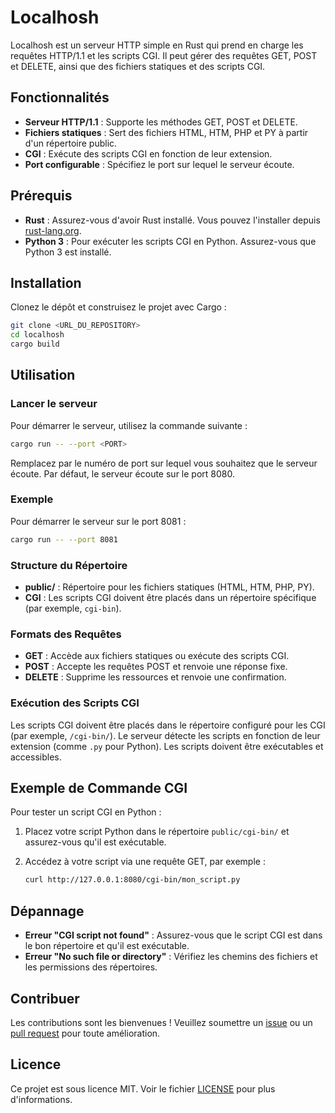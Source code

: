 # Localhosh

Localhosh est un serveur HTTP simple en Rust qui prend en charge les requêtes HTTP/1.1 et les scripts CGI. Il peut gérer des requêtes GET, POST et DELETE, ainsi que des fichiers statiques et des scripts CGI.

## Fonctionnalités

- **Serveur HTTP/1.1** : Supporte les méthodes GET, POST et DELETE.
- **Fichiers statiques** : Sert des fichiers HTML, HTM, PHP et PY à partir d'un répertoire public.
- **CGI** : Exécute des scripts CGI en fonction de leur extension.
- **Port configurable** : Spécifiez le port sur lequel le serveur écoute.

## Prérequis

- **Rust** : Assurez-vous d'avoir Rust installé. Vous pouvez l'installer depuis [rust-lang.org](https://www.rust-lang.org/).
- **Python 3** : Pour exécuter les scripts CGI en Python. Assurez-vous que Python 3 est installé.

## Installation

Clonez le dépôt et construisez le projet avec Cargo :

```bash
git clone <URL_DU_REPOSITORY>
cd localhosh
cargo build
```

## Utilisation

### Lancer le serveur

Pour démarrer le serveur, utilisez la commande suivante :

```bash
cargo run -- --port <PORT>
```

Remplacez  par le numéro de port sur lequel vous souhaitez que le serveur écoute. Par défaut, le serveur écoute sur le port 8080.

### Exemple

Pour démarrer le serveur sur le port 8081 :

```bash
cargo run -- --port 8081
```

### Structure du Répertoire

- **public/** : Répertoire pour les fichiers statiques (HTML, HTM, PHP, PY).
- **CGI** : Les scripts CGI doivent être placés dans un répertoire spécifique (par exemple, `cgi-bin`).

### Formats des Requêtes

- **GET** : Accède aux fichiers statiques ou exécute des scripts CGI.
- **POST** : Accepte les requêtes POST et renvoie une réponse fixe.
- **DELETE** : Supprime les ressources et renvoie une confirmation.

### Exécution des Scripts CGI

Les scripts CGI doivent être placés dans le répertoire configuré pour les CGI (par exemple, `/cgi-bin/`). Le serveur détecte les scripts en fonction de leur extension (comme `.py` pour Python). Les scripts doivent être exécutables et accessibles.

## Exemple de Commande CGI

Pour tester un script CGI en Python :

1. Placez votre script Python dans le répertoire `public/cgi-bin/` et assurez-vous qu'il est exécutable.

2. Accédez à votre script via une requête GET, par exemple :

   ```bash
   curl http://127.0.0.1:8080/cgi-bin/mon_script.py
   ```

## Dépannage

- **Erreur "CGI script not found"** : Assurez-vous que le script CGI est dans le bon répertoire et qu'il est exécutable.
- **Erreur "No such file or directory"** : Vérifiez les chemins des fichiers et les permissions des répertoires.

## Contribuer

Les contributions sont les bienvenues ! Veuillez soumettre un [issue](https://github.com/votre-repo/issues) ou un [pull request](https://github.com/votre-repo/pulls) pour toute amélioration.

## Licence

Ce projet est sous licence MIT. Voir le fichier [LICENSE](LICENSE) pour plus d'informations.
